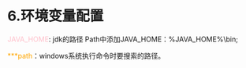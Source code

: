 # 6.环境变量配置
<font color=pink>JAVA_HOME</font>: jdk的路径
Path中添加JAVA_HOME：%JAVA_HOME%\bin;

<font color= orange>***path</font>：windows系统执行命令时要搜索的路径。